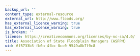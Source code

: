 ```yaml
---
backup_url: ''
content_type: external-resource
external_url: http://www.floods.org/
has_external_licence_warning: true
has_external_license_warning: true
is_broken: ''
license: https://creativecommons.org/licenses/by-nc-sa/4.0/
title: Association of State Floodplain Managers (ASFPM)
uid: 6f5733b3-fb0a-4fbc-8cc0-9549a8b7f0c8
---
```

